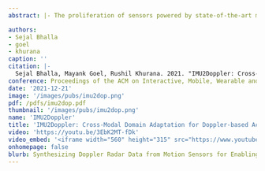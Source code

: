 ```yaml
---
abstract: |- The proliferation of sensors powered by state-of-the-art machine learning techniques can now infer context, recognize activities and enable interactions. A key component required to build these automated sensing systems is labeled training data. However, the cost of collecting and labeling new data impedes our ability to deploy new sensors to recognize human activities. We tackle this challenge using domain adaptation i.e., using existing labeled data in a different domain to aid the training of a machine learning model for a new sensor. In this paper, we use off-the-shelf smartwatch IMU datasets to train an activity recognition system for mmWave radar sensor with minimally labeled data. We demonstrate that despite the lack of extensive datasets for mmWave radar, we are able to use our domain adaptation approach to build an activity recognition system that classifies between 10 activities with an accuracy of 70% with only 15 seconds of labeled doppler data. We also present results for a range of available labeled data (10 - 30 seconds) and show that our approach outperforms the baseline in every single scenario. We take our approach a step further and show that multiple IMU datasets can be combined together to act as a single source for our domain adaptation approach.

authors:
- Sejal Bhalla
- goel
- khurana
caption: ''
citation: |-
  Sejal Bhalla, Mayank Goel, Rushil Khurana. 2021. "IMU2Doppler: Cross-Modal Domain Adaptation for Doppler-based Activity Recognition Using IMU Data." Proceedings of the ACM on Interactive, Mobile, Wearable and Ubiquitous Technologies 5.4 (2021): 1-20.
conference: Proceedings of the ACM on Interactive, Mobile, Wearable and Ubiquitous Technologies (IMWUT)
date: '2021-12-21'
image: '/images/pubs/imu2dop.png'
pdf: /pdfs/imu2dop.pdf
thumbnail: '/images/pubs/imu2dop.png'
name: 'IMU2Doppler'
title: 'IMU2Doppler: Cross-Modal Domain Adaptation for Doppler-based Activity Recognition Using IMU Data'
video: 'https://youtu.be/3EbK2MT-fDk'
video_embed: '<iframe width="560" height="315" src="https://www.youtube.com/embed/3EbK2MT-fDk" frameborder="0" allowfullscreen></iframe>'
onhomepage: false
blurb: Synthesizing Doppler Radar Data from Motion Sensors for Enabling Deployable Activity Recognition
---
```

